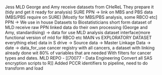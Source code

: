 Jess MLD
George and Amy receive datasets from CHeReL
They prepare it (tidy and get it ready for analysis)
SURE PPN -> link on MBS and PBS data (MBS/PBS require on SURE) [Mostly for MBS/PBS analysis, some RBCO etc]
PPN -> We use in house
Datasets to Biostatisticians
short form dataset of MLD
receive raw PPN linked data
do their own processing (George and Amy, standardising) -> data for use
MLD analysis dataset interface(more functional version of mld for RBCO etc MAIN vs EXPLORATORY DATASET everything else)
data in S drive -> Source data -> Master Linkage Data -> date -> data_for_use
cancer registry with all cancers, a dataset with linking already done wit 80% of variables that are needed
With filters for cancer types and dates.
MLD REPO - [[70077 - Data Engineering Convert all SAS encryption scripts to R]]
Added PCCR identifiers to pipeline, need to do transform and load
